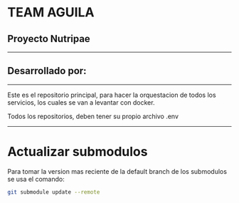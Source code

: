 # TEAM AGUILA

## Proyecto Nutripae

---

## Desarrollado por:

---

Este es el repositorio principal, para hacer la orquestacion de todos los servicios, los cuales se van a levantar con docker.

Todos los repositorios, deben tener su propio archivo .env

---

# Actualizar submodulos

Para tomar la version mas reciente de la default branch de los submodulos se usa el comando:

```bash
git submodule update --remote
```
